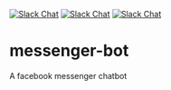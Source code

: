 [![Slack Chat](https://img.shields.io/badge/python-2.7-green.svg "python-2.7")](https://www.python.org/) [![Slack Chat](https://img.shields.io/badge/api.ai-1.2.3-green.svg "api.ai-1.2.3")](https://api.ai/) [![Slack Chat](https://img.shields.io/badge/flask-0.11.1-green.svg "flask-0.11.1")](http://flask.pocoo.org/)

# messenger-bot
A facebook messenger chatbot
